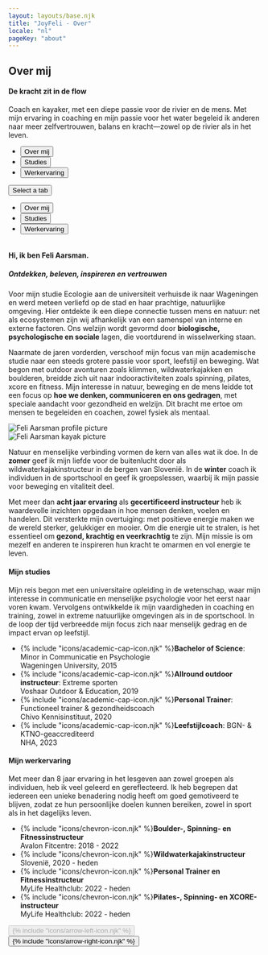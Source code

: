 ```yaml
---
layout: layouts/base.njk
title: "JoyFeli - Over"
locale: "nl"
pageKey: "about"
---
```


<!-- Hero Section -->
<section class="hero-section overflow-hidden">
  <div class="container position-relative">
    <div class="row">
      <div class="col-12 position-relative m-0 p-0">
        <!-- Background image container -->
        <div class="bg-image aboutme-img animate-slide-in-right" data-bg="/img/Feli_soca2_cut.jpg" data-bgPhone="/img/Feli_soca2_phone.jpg">
        </div>
        <!-- Text overlay -->
        <div class="text-overlay aboutme-text animate-slide-in-left bg-white bg-opacity-75 p-4 p-xxl-5">
          <h1 class="separator text-uppercase">
            <span class="d-block mb-2">
              <span><strong>Over mij</strong></span>
            </span>
          </h1>
            <h4>
              <span class="d-block mb-3 fst-italic">
                De kracht zit in de flow
              </span>
            </h4>
          <p>
            Coach en kayaker, met een diepe passie voor de rivier en de mens.
            Met mijn ervaring in coaching en mijn passie voor het water begeleid ik anderen naar meer zelfvertrouwen, balans en kracht—zowel op de rivier als in het leven.
          </p>
        </div>
      </div>
    </div>
  </div>
</section>
<!-- End Hero Section -->
<div class="sun-divider">
  <span class="sun"></span>
</div>
<!-- Tabs Section -->
<section class="py-5 gray-bg tab-section">
  <div class="container px-0 px-sm-3">
    <div class="custom-tabs px-2 px-sm-0">
      <!-- Tab Navigation -->
      <ul class="nav nav-tabs justify-content-center mb-4 border-0" id="aboutMeTabs" role="tablist">
        <li class="nav-item d-none d-md-flex">
          <button class="nav-link px-4 active" id="tab-about" data-bs-toggle="tab" data-bs-target="#about" type="button" role="tab" aria-controls="about" aria-selected="true">
            Over mij
          </button>
        </li>
        <li class="nav-item d-none d-md-flex">
          <button class="nav-link px-4" id="tab-studies" data-bs-toggle="tab" data-bs-target="#studies" type="button" role="tab" aria-controls="studies" aria-selected="false">
            Studies
          </button>
        </li>
        <li class="nav-item d-none d-md-flex">
          <button class="nav-link px-4" id="tab-work" data-bs-toggle="tab" data-bs-target="#work" type="button" role="tab" aria-controls="work" aria-selected="false">
            Werkervaring
          </button>
        </li>
      </ul>
      <!-- Dropdown Menu for sm screens -->
      <div class="dropdown d-block d-md-none text-center fs-4">
        <button
          class="btn dropdown-toggle fs-4 w-100 bg-white border"
          type="button"
          id="mobileDropdown"
          data-bs-toggle="dropdown"
          aria-expanded="false"
        >
          Select a tab
        </button>
        <ul class="dropdown-menu" aria-labelledby="mobileDropdown" role="tablist">
          <li>
            <button class="dropdown-item active fs-4" data-bs-toggle="tab" data-bs-target="#about" type="button" role="tab" aria-selected="true">
              Over mij
            </button>
          </li>
          <li>
            <button class="dropdown-item fs-4" data-bs-toggle="tab" data-bs-target="#studies" type="button" role="tab" aria-selected="false">
              Studies
            </button>
          </li>
          <li>
            <button class="dropdown-item fs-4" data-bs-toggle="tab" data-bs-target="#work" type="button" role="tab" aria-selected="false">
              Werkervaring
            </button>
          </li>
        </ul>
      </div>
      <div class="tab-line"></div>
    </div>
    <div class="tab-content pt-3" id="aboutMeTabsContent" style="overflow:hidden">
      <!-- About me Tab -->
      <div class="mb-3 tab-pane fade active show" id="about" role="tabpanel" aria-labelledby="tab-about">
        <div class="row px-2 px-sm-0">
          <div class="col-lg-6">
            <h4 class="mt-4 mb-3 separator">Hi, ik ben Feli Aarsman.</h4>
            <h5 class="mb-0 mb-lg-3"><i>Ontdekken, beleven, inspireren en vertrouwen</i></h5>
            <p>
              Voor mijn studie Ecologie aan de universiteit verhuisde ik naar Wageningen en werd meteen verliefd op de stad en haar prachtige, natuurlijke omgeving. Hier ontdekte ik een diepe connectie tussen mens en natuur: net als ecosystemen zijn wij afhankelijk van een samenspel van interne en externe factoren. Ons welzijn wordt gevormd door <strong>biologische, psychologische en sociale</strong> lagen, die voortdurend in wisselwerking staan.
            </p>
            <p>
             Naarmate de jaren vorderden, verschoof mijn focus van mijn academische studie naar een steeds grotere passie voor sport, leefstijl en beweging. Wat begon met outdoor avonturen zoals klimmen, wildwaterkajakken en boulderen, breidde zich uit naar indooractiviteiten zoals spinning, pilates, xcore en fitness. Mijn interesse in natuur, beweging en de mens leidde tot een focus op <strong>hoe we denken, communiceren en ons gedragen</strong>, met speciale aandacht voor gezondheid en welzijn. Dit bracht me ertoe om mensen te begeleiden en coachen, zowel fysiek als mentaal.
            </p>
          </div>
          <div class="col-lg-6 my-0 my-lg-3">
            <img class="img-fluid profile-img my-3 my-lg-5" src="/img/Feli2.jpg" alt="Feli Aarsman profile picture" loading="lazy">
          </div>
        </div>
        <div class="row px-2 px-sm-0">
          <div class="col-lg-6 px-0 px-lg-3 my-3 order-last order-lg-first ">
            <img class="img-fluid kayak-img me-lg-5" src="/img/Feli_kayak.jpg" alt="Feli Aarsman kayak picture" loading="lazy">
          </div>
          <div class="col-lg-6 order-first order-lg-last">
            <p>
              Natuur en menselijke verbinding vormen de kern van alles wat ik doe. In de <strong>zomer</strong> geef ik mijn liefde voor de buitenlucht door als wildwaterkajakinstructeur in de bergen van Slovenië. In de <strong>winter</strong> coach ik individuen in de sportschool en geef ik groepslessen, waarbij ik mijn passie voor beweging en vitaliteit deel.
            </p>
            <p>
              Met meer dan <strong>acht jaar ervaring</strong> als <strong>gecertificeerd instructeur</strong> heb ik waardevolle inzichten opgedaan in hoe mensen denken, voelen en handelen. Dit versterkte mijn overtuiging: met positieve energie maken we de wereld sterker, gelukkiger en mooier. Om die energie uit te stralen, is het essentieel om <strong>gezond, krachtig en veerkrachtig</strong> te zijn. Mijn missie is om mezelf en anderen te inspireren hun kracht te omarmen en vol energie te leven.
            </p>
          </div>
        </div>
      </div>
      <!-- Studies Tab-->
      <div class="mb-3 tab-pane fade px-2 px-sm-0" id="studies" role="tabpanel" aria-labelledby="tab-studies">
        <h4 class="mt-4 mb-3 separator">Mijn studies</h4>
        <p>
        Mijn reis begon met een universitaire opleiding in de wetenschap, waar mijn interesse in communicatie en menselijke psychologie voor het eerst naar voren kwam. Vervolgens ontwikkelde ik mijn vaardigheden in coaching en training, zowel in extreme natuurlijke omgevingen als in de sportschool. In de loop der tijd verbreedde mijn focus zich naar menselijk gedrag en de impact ervan op leefstijl.
        </p>
        <p id="studies">
          <ul class="mt-3 list-unstyled">
            <li class="mb-3">
              {% include "icons/academic-cap-icon.njk" %}<span><strong>Bachelor of Science</strong>: Minor in Communicatie en Psychologie <br>Wageningen University, 2015</span>
            </li>
            <li class="mb-3">
              {% include "icons/academic-cap-icon.njk" %}<span><strong>Allround outdoor instructeur</strong>: Extreme sporten
              <br>Voshaar Outdoor & Education, 2019</span>
            </li>
            <li class="mb-3">
              {% include "icons/academic-cap-icon.njk" %}<span><strong>Personal Trainer</strong>: Functioneel trainer & gezondheidscoach
              <br>Chivo Kennisinstituut, 2020</span>
            </li>
            <li class="mb-3">
              {% include "icons/academic-cap-icon.njk" %}<span><strong>Leefstijlcoach</strong>: BGN- & KTNO-geaccrediteerd
              <br>NHA, 2023</span>
            </li>
          </ul>
        </p>
      </div>
      <!-- Work experience tab -->
      <div class="mb-3 tab-pane fade px-2 px-sm-0" id="work" role="tabpanel" aria-labelledby="tab-work">
          <h4 class="mt-4 mb-3 separator">Mijn werkervaring</h4>
          <p>
            Met meer dan 8 jaar ervaring in het lesgeven aan zowel groepen als individuen, heb ik veel geleerd en gereflecteerd. Ik heb begrepen dat iedereen een unieke benadering nodig heeft om goed gemotiveerd te blijven, zodat ze hun persoonlijke doelen kunnen bereiken, zowel in sport als in het dagelijks leven.
          </p>
          <p id="work-experience">
            <ul class="mt-3 list-unstyled">
              <li class="mb-3">
                {% include "icons/chevron-icon.njk" %}<span><strong>Boulder-, Spinning- en Fitnessinstructeur</strong>
                <br>Avalon Fitcentre: 2018 - 2022</span>
              </li>
              <li class="mb-3">
                {% include "icons/chevron-icon.njk" %}<span><strong>Wildwaterkajakinstructeur</strong>
                <br>Slovenië, 2020 - heden</span>
              </li>
              <li class="mb-3">
                {% include "icons/chevron-icon.njk" %}<span><strong>Personal Trainer en Fitnessinstructeur</strong>
                <br>MyLife Healthclub: 2022 - heden</span>
              </li>
              <li class="mb-3">
                {% include "icons/chevron-icon.njk" %}<span><strong>Pilates-, Spinning- en XCORE-instructeur</strong>
                <br>MyLife Healthclub: 2022 - heden</span>
              </li>
            </ul>
          </p>
      </div>
  <!-- Navigation buttons -->
  <div class="mt-3 text-center">
    <button id="prevTabBtn" class="btn custom-btn mx-3 fs-5" disabled>{% include "icons/arrow-left-icon.njk" %}</button>
    <button id="nextTabBtn" class="btn custom-btn mx-3 fs-5">{% include "icons/arrow-right-icon.njk" %}</button>
  </div>
</section>